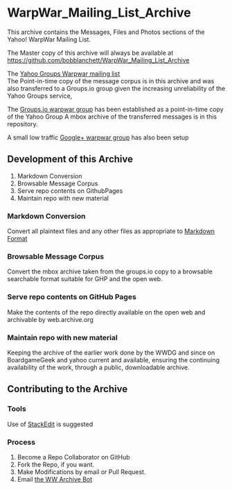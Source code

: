 # WarpWar_Mailing_List_Archive
This archive contains the  Messages, Files and Photos sections of the Yahoo! WarpWar Mailing List.

The Master copy of this archive will always be available at  https://github.com/bobblanchett/WarpWar_Mailing_List_Archive 

The [Yahoo Groups Warpwar mailing list](https://groups.yahoo.com/neo/groups/WarpWar/conversations/topics)  
The Point-in-time copy of the message corpus is in this archive and was also transferred to a Groups.io group given the increasing unreliability of the Yahoo Groups service,

The [Groups.io warpwar group](https://groups.io/g/warpwar/) has been established as a point-in-time copy of the Yahoo Group
A mbox archive of the transferred messages is in this repository.

A small low traffic [Google+ warpwar group](https://plus.google.com/u/0/communities/106687884156103733179) has also been setup 
## Development of this Archive

 1. Markdown Conversion
 2. Browsable Message Corpus
 3. Serve repo contents on GithubPages
 4. Maintain repo with new material
### Markdown Conversion
Convert all plaintext files and any other files as appropriate to [Markdown Format](https://help.github.com/articles/basic-writing-and-formatting-syntax/)
### Browsable Message Corpus
Convert the mbox archive taken from the groups.io copy to a browsable searchable format suitable for GHP and the open web.
### Serve repo contents on GitHub Pages
Make the contents of the repo directly available on the open web and archivable by web.archive.org
### Maintain repo with new material
Keeping the archive of the earlier work done by the WWDG and since on BoardgameGeek and yahoo current and available, ensuring the continuing availability of the work, through a public, downloadable archive.

## Contributing to the Archive

### Tools
Use of [StackEdit](https://stackedit.io/) is suggested 
### Process
 1. Become a  Repo Collaborator on GitHub
 2. Fork the Repo, if you want.
 3. Make Modifications by email or Pull Request.
 4. Email [the WW Archive Bot ](mailto:warpwararchive@fire.fundersclub.com)

<!--stackedit_data:
eyJoaXN0b3J5IjpbMTEyMDk3NDc2XX0=
-->